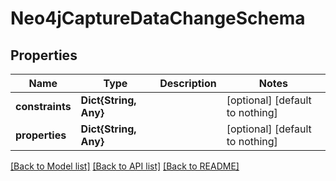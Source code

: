 # Neo4jCaptureDataChangeSchema


## Properties
Name | Type | Description | Notes
------------ | ------------- | ------------- | -------------
**constraints** | **Dict{String, Any}** |  | [optional] [default to nothing]
**properties** | **Dict{String, Any}** |  | [optional] [default to nothing]


[[Back to Model list]](../README.md#models) [[Back to API list]](../README.md#api-endpoints) [[Back to README]](../README.md)


